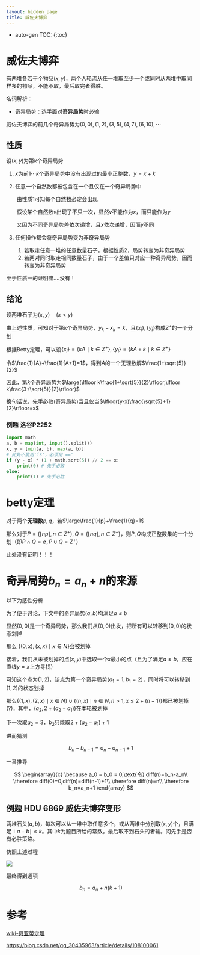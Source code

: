 ```yaml
---
layout: hidden_page
title: 威佐夫博弈
---
```


* auto-gen TOC:
{:toc}
# 威佐夫博弈

有两堆各若干个物品$(x,y)$，两个人轮流从任一堆取至少一个或同时从两堆中取同样多的物品，不能不取，最后取完者得胜。



名词解析：

-   奇异局势：选手面对**奇异局势**时必输

威佐夫博弈的前几个奇异局势为$(0,0),(1,2),(3,5),(4,7),(6,10),\cdots$



## 性质

设$(x,y)$为第$k$个奇异局势

1.  $x$为前$1\cdots k$个奇异局势中没有出现过的最小正整数，$y=x+k$

2.  任意一个自然数都被包含在一个且仅在一个奇异局势中

    ​		由性质1可知每个自然数必定会出现

    ​		假设某个自然数$v$出现了不只一次，显然$v$不能作为$x$，而只能作为$y$

    ​		又因为不同奇异局势差依次递增，且$x$依次递增，因而$y$不同

3.  任何操作都会将奇异局势变为非奇异局势

    1.  若取走任意一堆的任意数量石子，根据性质2，局势转变为非奇异局势
    2.  若两对同时取走相同数量石子，由于一个差值只对应一种奇异局势，因而转变为非奇异局势



至于性质一的证明嘛....没有！



## 结论

设两堆石子为$(x,y)\quad(x<y)$

由上述性质，可知对于第$k$个奇异局势，$y_k-x_k=k$，且$\{x_i\},\{y_i\}$构成$Z^+$的一个分划

根据Betty定理，可以设$\{x_i\}=\{kA\mid k \in Z^+\},\{y_i\}=\{kA+k\mid k\in Z^+\}$

令$\frac{1}{A}+\frac{1}{A+1}=1$，得到$A$的一个无理数解$\frac{1+\sqrt{5}}{2}$

因此，第$k$个奇异局势为$\large(\lfloor k\frac{1+\sqrt{5}}{2}\rfloor,\lfloor k\frac{3+\sqrt{5}}{2}\rfloor)$



换句话说，先手必败(奇异局势)当且仅当$\lfloor(y-x)\frac{\sqrt{5}+1}{2}\rfloor=x$



### 例题 洛谷P2252

```python
import math
a, b = map(int, input().split())
x, y = [min(a, b), max(a, b)]
# 此处不能用'is'，必须用'=='
if (y - x) * (1 + math.sqrt(5)) // 2 == x:
    print(0) # 先手必败
else:
    print(1) # 先手必胜
```



# betty定理

对于两个**无理数**$p,q$，若$\large\frac{1}{p}+\frac{1}{q}=1$

那么对于$P=\{\lfloor np\rfloor,n\in Z^+\},Q=\{\lfloor nq\rfloor,n\in Z^+\}$，则$P,Q$构成正整数集的一个分划（即$P\cap Q=\emptyset,P\cup Q=Z^+$）



此处没有证明！！！



# 奇异局势$b_n=a_n+n$的来源

以下为感性分析



为了便于讨论，下文中的奇异局势$(a,b)$均满足$a\le b$

显然$(0,0)$是一个奇异局势，那么我们从$(0,0)$出发，把所有可以转移到$(0,0)$的状态划掉

那么 $\{(0,x),(x,x)\mid x \in N\}$会被划掉

接着，我们从未被划掉的点$(x,y)$中选取一个$x$最小的点（且为了满足$a\le b$，应在直线$y=x$上方寻找）

可知这个点为$(1, 2)$，该点为第一个奇异局势$(a_1=1,b_1=2)$，同时将可以转移到$(1,2)$的状态划掉

那么$\{(1,x),(2,x)\mid x\in N\}\cup\{(n,x)\mid n\in N,n>1,x\le 2+(n-1)\}$都已被划掉(?)，其中，$(a_2,2+(a_2-a_1))$在本轮被划掉

下一次取$a_2=3$，$b_2$只能取$2+(a_2-a_1)+1$

进而猜测

$$
b_n-b_{n-1}=a_n-a_{n-1}+1
$$

一番推导

$$
\begin{array}{c}
\because a_0 = b_0 = 0,\text{令} diff(n)=b_n-a_n\\
\therefore diff(0)=0,diff(n)=diff(n-1)+1\\
\therefore diff(n)=n\\
\therefore b_n=a_n+1
\end{array}
$$


## 例题 HDU 6869 威佐夫博弈变形

两堆石头$(a,b)$，每次可以从一堆中取任意多个，或从两堆中分别取$(x,y)$个，且满足$\mid a-b\mid \le k$。其中$k$为题目所给的常数。最后取不到石头的者输。问先手是否有必胜策略。



仿照上述过程

![](https://blog.chgtaxihe.top/resource/img/post/威佐夫博弈_1.jpg)



最终得到通项

$$
b_n=a_n+n(k+1)
$$


# 参考

[wiki-贝亚蒂定理](https://zh.wikipedia.org/zh-hans/贝亚蒂定理)

https://blog.csdn.net/qq_30435963/article/details/108100061